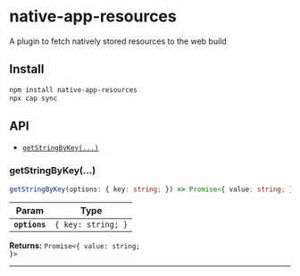 # native-app-resources

A plugin to fetch natively stored resources to the web build

## Install

```bash
npm install native-app-resources
npx cap sync
```

## API

<docgen-index>

* [`getStringByKey(...)`](#getstringbykey)

</docgen-index>

<docgen-api>
<!--Update the source file JSDoc comments and rerun docgen to update the docs below-->

### getStringByKey(...)

```typescript
getStringByKey(options: { key: string; }) => Promise<{ value: string; }>
```

| Param         | Type                          |
| ------------- | ----------------------------- |
| **`options`** | <code>{ key: string; }</code> |

**Returns:** <code>Promise&lt;{ value: string; }&gt;</code>

--------------------

</docgen-api>
